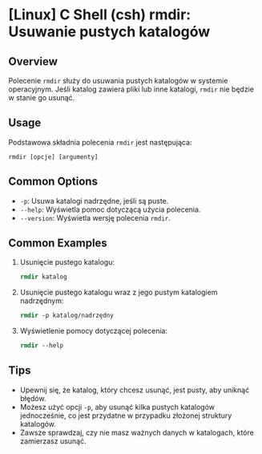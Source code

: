 # [Linux] C Shell (csh) rmdir: Usuwanie pustych katalogów

## Overview
Polecenie `rmdir` służy do usuwania pustych katalogów w systemie operacyjnym. Jeśli katalog zawiera pliki lub inne katalogi, `rmdir` nie będzie w stanie go usunąć.

## Usage
Podstawowa składnia polecenia `rmdir` jest następująca:

```
rmdir [opcje] [argumenty]
```

## Common Options
- `-p`: Usuwa katalogi nadrzędne, jeśli są puste.
- `--help`: Wyświetla pomoc dotyczącą użycia polecenia.
- `--version`: Wyświetla wersję polecenia `rmdir`.

## Common Examples
1. Usunięcie pustego katalogu:
   ```csh
   rmdir katalog
   ```

2. Usunięcie pustego katalogu wraz z jego pustym katalogiem nadrzędnym:
   ```csh
   rmdir -p katalog/nadrzędny
   ```

3. Wyświetlenie pomocy dotyczącej polecenia:
   ```csh
   rmdir --help
   ```

## Tips
- Upewnij się, że katalog, który chcesz usunąć, jest pusty, aby uniknąć błędów.
- Możesz użyć opcji `-p`, aby usunąć kilka pustych katalogów jednocześnie, co jest przydatne w przypadku złożonej struktury katalogów.
- Zawsze sprawdzaj, czy nie masz ważnych danych w katalogach, które zamierzasz usunąć.